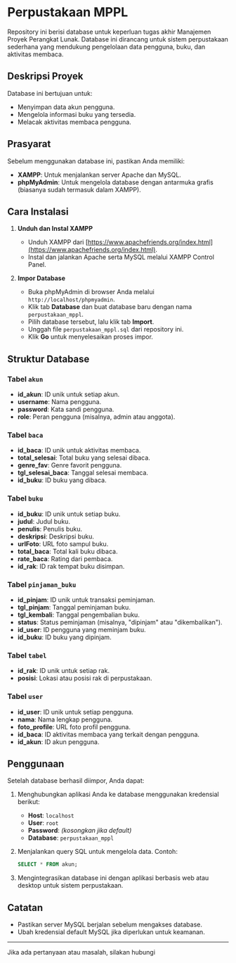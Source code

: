 # Perpustakaan MPPL

Repository ini berisi database untuk keperluan tugas akhir Manajemen Proyek Perangkat Lunak. Database ini dirancang untuk sistem perpustakaan sederhana yang mendukung pengelolaan data pengguna, buku, dan aktivitas membaca.

## Deskripsi Proyek

Database ini bertujuan untuk:
- Menyimpan data akun pengguna.
- Mengelola informasi buku yang tersedia.
- Melacak aktivitas membaca pengguna.

## Prasyarat

Sebelum menggunakan database ini, pastikan Anda memiliki:
- **XAMPP**: Untuk menjalankan server Apache dan MySQL.
- **phpMyAdmin**: Untuk mengelola database dengan antarmuka grafis (biasanya sudah termasuk dalam XAMPP).

## Cara Instalasi

1. **Unduh dan Instal XAMPP**
   - Unduh XAMPP dari [https://www.apachefriends.org/index.html](https://www.apachefriends.org/index.html).
   - Instal dan jalankan Apache serta MySQL melalui XAMPP Control Panel.

2. **Impor Database**
   - Buka phpMyAdmin di browser Anda melalui `http://localhost/phpmyadmin`.
   - Klik tab **Database** dan buat database baru dengan nama `perpustakaan_mppl`.
   - Pilih database tersebut, lalu klik tab **Import**.
   - Unggah file `perpustakaan_mppl.sql` dari repository ini.
   - Klik **Go** untuk menyelesaikan proses impor.

## Struktur Database

### Tabel `akun`
- **id_akun**: ID unik untuk setiap akun.
- **username**: Nama pengguna.
- **password**: Kata sandi pengguna.
- **role**: Peran pengguna (misalnya, admin atau anggota).

### Tabel `baca`
- **id_baca**: ID unik untuk aktivitas membaca.
- **total_selesai**: Total buku yang selesai dibaca.
- **genre_fav**: Genre favorit pengguna.
- **tgl_selesai_baca**: Tanggal selesai membaca.
- **id_buku**: ID buku yang dibaca.

### Tabel `buku`
- **id_buku**: ID unik untuk setiap buku.
- **judul**: Judul buku.
- **penulis**: Penulis buku.
- **deskripsi**: Deskripsi buku.
- **urlFoto**: URL foto sampul buku.
- **total_baca**: Total kali buku dibaca.
- **rate_baca**: Rating dari pembaca.
- **id_rak**: ID rak tempat buku disimpan.

### Tabel `pinjaman_buku`
- **id_pinjam**: ID unik untuk transaksi peminjaman.
- **tgl_pinjam**: Tanggal peminjaman buku.
- **tgl_kembali**: Tanggal pengembalian buku.
- **status**: Status peminjaman (misalnya, "dipinjam" atau "dikembalikan").
- **id_user**: ID pengguna yang meminjam buku.
- **id_buku**: ID buku yang dipinjam.

### Tabel `tabel`
- **id_rak**: ID unik untuk setiap rak.
- **posisi**: Lokasi atau posisi rak di perpustakaan.

### Tabel `user`
- **id_user**: ID unik untuk setiap pengguna.
- **nama**: Nama lengkap pengguna.
- **foto_profile**: URL foto profil pengguna.
- **id_baca**: ID aktivitas membaca yang terkait dengan pengguna.
- **id_akun**: ID akun pengguna.

## Penggunaan

Setelah database berhasil diimpor, Anda dapat:
1. Menghubungkan aplikasi Anda ke database menggunakan kredensial berikut:
   - **Host**: `localhost`
   - **User**: `root`
   - **Password**: *(kosongkan jika default)*
   - **Database**: `perpustakaan_mppl`

2. Menjalankan query SQL untuk mengelola data.
   Contoh:
   ```sql
   SELECT * FROM akun;
   ```

3. Mengintegrasikan database ini dengan aplikasi berbasis web atau desktop untuk sistem perpustakaan.

## Catatan

- Pastikan server MySQL berjalan sebelum mengakses database.
- Ubah kredensial default MySQL jika diperlukan untuk keamanan.

---

Jika ada pertanyaan atau masalah, silakan hubungi
